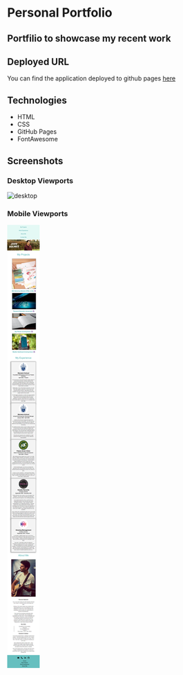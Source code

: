 # Personal Portfolio

## Portfilio to showcase my recent work


## Deployed URL

You can find the application deployed to github pages [here](https://glowingmanagement.github.io/personal-portfolio/)

## Technologies

- HTML
- CSS
- GitHub Pages
- FontAwesome

## Screenshots

### Desktop Viewports

![desktop](./assets/images/screenshots/portfolio-desktop-screenshot.png)

### Mobile Viewports

![mobile](./assets/images/screenshots/portfolio-mobile-screenshot.png)
